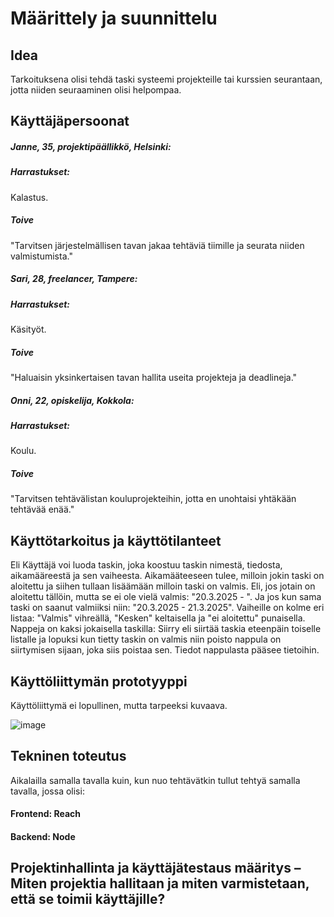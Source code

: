 # Määrittely ja suunnittelu

## Idea

Tarkoituksena olisi tehdä taski systeemi projekteille tai kurssien seurantaan, jotta niiden seuraaminen olisi helpompaa.

## Käyttäjäpersoonat

##### Janne, 35, projektipäällikkö, Helsinki: 
##### Harrastukset: 
Kalastus.
##### Toive
"Tarvitsen järjestelmällisen tavan jakaa tehtäviä tiimille ja seurata niiden valmistumista."
##### Sari, 28, freelancer, Tampere: 
##### Harrastukset: 
Käsityöt.
##### Toive
"Haluaisin yksinkertaisen tavan hallita useita projekteja ja deadlineja."
##### Onni, 22, opiskelija, Kokkola: 
##### Harrastukset: 
Koulu.
##### Toive
"Tarvitsen tehtävälistan kouluprojekteihin, jotta en unohtaisi yhtäkään tehtävää enää."

## Käyttötarkoitus ja käyttötilanteet

Eli Käyttäjä voi luoda taskin, joka koostuu taskin nimestä, tiedosta, aikamääreestä ja sen vaiheesta.
Aikamääteeseen tulee, milloin jokin taski on aloitettu ja siihen tullaan lisäämään milloin taski on valmis.
Eli, jos jotain on aloitettu tällöin, mutta se ei ole vielä valmis: "20.3.2025 - ".
Ja jos kun sama taski on saanut valmiiksi niin: "20.3.2025 - 21.3.2025".
Vaiheille on kolme eri listaa: "Valmis" vihreällä, "Kesken" keltaisella ja "ei aloitettu" punaisella.
Nappeja on kaksi jokaisella taskilla: Siirry eli siirtää taskia eteenpäin toiselle listalle ja lopuksi kun tietty taskin on valmis niin poisto nappula on siirtymisen sijaan, joka siis poistaa sen. Tiedot nappulasta pääsee tietoihin.

## Käyttöliittymän prototyyppi

Käyttöliittymä ei lopullinen, mutta tarpeeksi kuvaava.

![image](https://github.com/user-attachments/assets/1c3fe091-609b-4a5c-9c60-5e1158dc2c8d)


## Tekninen toteutus

Aikalailla samalla tavalla kuin, kun nuo tehtävätkin tullut tehtyä samalla tavalla, jossa olisi:
#### Frontend: Reach
#### Backend: Node

## Projektinhallinta ja käyttäjätestaus määritys – Miten projektia hallitaan ja miten varmistetaan, että se toimii käyttäjille?
